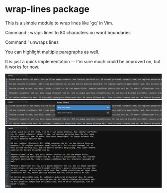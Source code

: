 # wrap-lines package

This is a simple module to wrap lines like 'gq' in Vim.

Command ; wraps lines to 80 characters on word boundaries

Command ' unwraps lines

You can highlight multiple paragraphs as well.

It is just a quick implementation -- I'm sure much could be improved on, but it works for now.

![Before](images/screenshot-unwrapped.png)
![During](images/screenshot-showrap.png)
![After](images/screenshot-wrapped.png)
